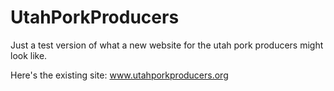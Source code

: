 # UtahPorkProducers

Just a test version of what a new website for the utah pork producers might look like.

Here's the existing site: www.utahporkproducers.org
